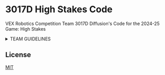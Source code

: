 # 3017D High Stakes Code

VEX Robotics Competition Team 3017D Diffusion's Code for the 2024-25 Game: High Stakes

<details closed>
<summary>TEAM GUIDELINES</summary>
<br>
Team Norms
  
When a teammate is expected to be absent, they will notify the rest of the team before their absence to see what they can do while they are gone. The team will delegate tasks the absent members cannot perform to each other. 

When a teammate has an unexpected absence, they text the rest of the team to ask if they can do anything while they are gone.

If teammates disagree, they will discuss their concerns with respect. We will use tools like decision matrices, and if things are getting extremely cutthroat, the two teammates in the argument will spend time separated. Teammates not involved in the argument will act as a neutral party and diffuse the situation.

Each team member will be assigned a task. This task must be completed by its deadline, but exceptional circumstances may allow it to be completed past the deadline. 

To help teammates improve their weaknesses, they will be expected to observe, assist, and ask questions about the task the other teammate is working on.

To conduct ourselves professionally and respectfully, each teammate will be expected to treat everyone they interact with with respect while representing Henley Robotics.

Time Commitment: 
As a robotics team, we know we must have a time commitment. We plan to reserve a minimum of 3.5 hours a week in school for developing the robot, a minimum of 2.5 hours outside of school with exceptional circumstances, allowing less for short periods, and a goal of at least six hours a week. We plan to meet during our Robotics II class period from 11:08-11:59 on Mondays and Wednesdays, from 11:25-12:12 on Tuesdays and Thursdays, and from 10:41-11:23 on Fridays but aim to meet outside of these times on weekends/no school days to develop the robot. 

Mentorship:
By being on team 3017D, members commit to conducting themselves in the highest manner and to provide inspiration and mentorship to younger members of Henley Robotics, our base club. As we mentor these kids in the Elementary School Robotics Program, we plan to pass down our knowledge and experiences to help these young kids acquire the knowledge that we have gained throughout our years of robotics. This aims to build up the robotics program and give more opportunities to the lower classmen.  

Additionally, we mentor each other by teaching our unique notebooking, coding, 3D design, sketching, organizational skills, and general experience with the excellent engineering design process. This is done to strengthen ourselves and our team and prepare us for future endeavors outside of high school robotics. 

Decision-Making Framework:
Our general decision-making process is as follows: First, the problem is identified. Then, the problem is independently researched, and solutions are presented to the entire group during a meeting. During this meeting, they will be evaluated in a decision matrix and verbal discussion. Following this, we will vote as a group on the best solution initially presented and modify it as necessary so that the highest possible number of team members agree it's the best solution.

Main roles:

__*Coders*__ — Our main coder is Theron. Aleia and Hunter learn alongside Theron how to code more complex code in Visual Studio Code (VS Code) when Theron cannot attend meetings. 

__*Builders*__ — Layne, Aleia, and Ethan will help each other build the robot exactly as the CAD has been done unless they cannot copy the CAD due to functional issues. They will tweak the robot designs after they have been completed and fix any minor issues that appear. 

__*Documentor*__ - Aleia is the head notebook, with Theron training to become the co-notebook lead. They will coordinate notebook entries with team members, correct formatting, and document meeting notes in the notebook. 

__*Scouter*__—Hunter and Aleia will oversee scouting. Aleia will do pre-competition scouting, and Hunter will do scouting at the competition by observing all matches played at said competition. 
</details>

## License
[MIT](https://choosealicense.com/licenses/mit/)


